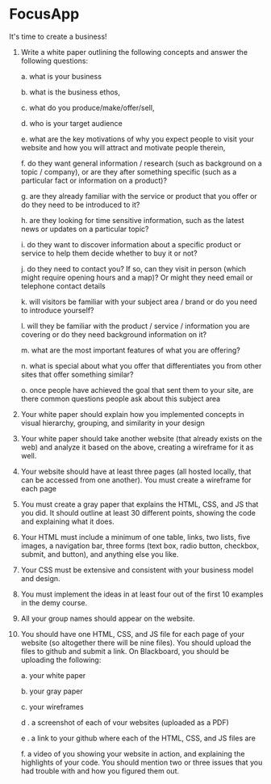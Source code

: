 # FocusApp

It's time to create a business!
1. Write a white paper outlining the following concepts and answer the following questions:

      a. what is your business
  
      b. what is the business ethos,
   
      c. what do you produce/make/offer/sell,
  
      d. who is your target audience
  
      e. what are the key motivations of why you expect people to visit your website and how you will attract and motivate people therein,
  
      f. do they want general information / research (such as background on a topic / company), or are they after something specific (such as a particular fact or information on a product)?
  
      g. are they already familiar with the service or product that you offer or do they need to be introduced to it?
  
      h. are they looking for time sensitive information, such as the latest news or updates on a particular topic?
  
      i. do they want to discover information about a specific product or service to help them decide whether to buy it or not?
  
      j. do they need to contact you? If so, can they visit in person (which might require opening hours and a map)? Or might they need email or telephone contact details
  
      k. will visitors be familiar with your subject area / brand or do you need to introduce yourself?
  
      l. will they be familiar with the product / service / information you are covering or do they need background information on it?
  
      m. what are the most important features of what you are offering?
  
      n. what is special about what you offer that differentiates you from other sites that offer something similar?
  
      o. once people have achieved the goal that sent them to your site, are there common questions people ask about this subject area


2. Your white paper should explain how you implemented concepts in visual hierarchy, grouping, and similarity in your design


3. Your white paper should take another website (that already exists on the web) and analyze it based on the above, creating a wireframe for it as well.


4. Your website should have at least three pages (all hosted locally, that can be accessed from one another). You must create a wireframe for each page


5. You must create a gray paper that explains the HTML, CSS, and JS that you did. It should outline at least 30 different points, showing the code and explaining what it does.


6. Your HTML must include a minimum of one table, links, two lists, five images, a navigation bar, three forms (text box, radio button, checkbox, submit, and button), and anything else you like.


7. Your CSS must be extensive and consistent with your business model and design.


8. You must implement the ideas in at least four out of the first 10 examples in the demy course.


9. All your group names should appear on the website.


10. You should have one HTML, CSS, and JS file for each page of your website (so altogether there will be nine files). You should upload the files to github and submit a link. On Blackboard, you should be uploading the following:
  
      a. your white paper
  
      b. your gray paper
  
      c. your wireframes
  
      d . a screenshot of each of vour websites (uploaded as a PDF)
  
      e . a link to your github where each of the HTML, CSS, and JS files are
  
      f. a video of you showing your website in action, and explaining the highlights of your code. You should mention two or three issues that you had trouble with and how you figured them out.
